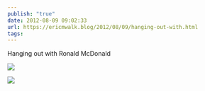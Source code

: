 ```yaml
---
publish: "true"
date: 2012-08-09 09:02:33
url: https://ericmwalk.blog/2012/08/09/hanging-out-with.html
tags: 
---
```


Hanging out with Ronald McDonald

![](https://ericmwalk.blog/uploads/2022/b540760e88.jpg)

![](https://ericmwalk.blog/uploads/2022/74cb5afdbf.jpg)